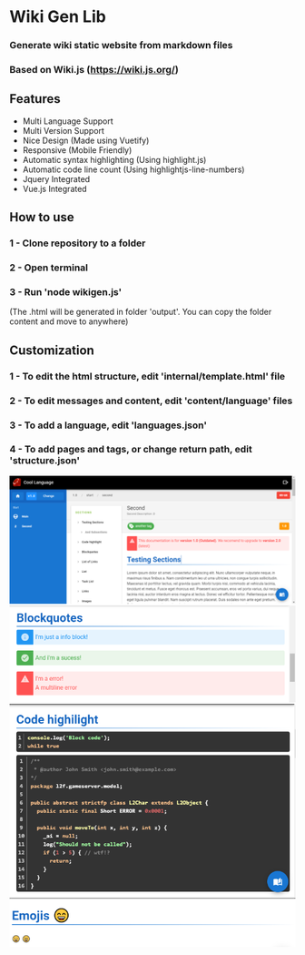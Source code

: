 # Wiki Gen Lib
### Generate wiki static website from markdown files
### Based on Wiki.js (https://wiki.js.org/)
## Features
- Multi Language Support
- Multi Version Support
- Nice Design (Made using Vuetify)
- Responsive (Mobile Friendly)
- Automatic syntax highlighting (Using highlight.js)
- Automatic code line count (Using highlightjs-line-numbers)
- Jquery Integrated
- Vue.js Integrated

## How to use
### 1 - Clone repository to a folder
### 2 - Open terminal
### 3 - Run 'node wikigen.js'
(The .html will be generated in folder 'output'. You can copy the folder content and move to anywhere)

## Customization
### 1 - To edit the html structure, edit 'internal/template.html' file
### 2 - To edit messages and content, edit 'content/language' files
### 3 - To add a language, edit 'languages.json'
### 4 - To add pages and tags, or change return path, edit 'structure.json'

![Example](screenshots/first.png)
![Messages](screenshots/quotes.png)
![Highlight](screenshots/highlight.png)
![Emojis](screenshots/emojis.png)
